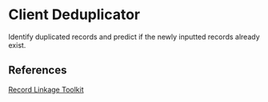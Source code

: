# Client Deduplicator
Identify duplicated records and predict if the newly inputted records already exist.
## References
[Record Linkage Toolkit](https://recordlinkage.readthedocs.io/en/latest/)
